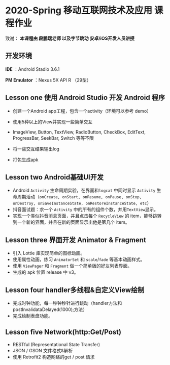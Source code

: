 # 2020-Spring 移动互联网技术及应用 课程作业

致谢： **本课程由 段鹏瑞老师 以及字节跳动 安卓/iOS开发人员讲授** 

## 开发环境

**IDE** ：Android Stadio 3.6.1

**PM Emulator** ：Nexus 5X API R （29型） 

## Lesson one 使用 Android Studio 开发 Android 程序

-   创建一个Android app工程，包含一个activity（环境可以参考 demo）

-   使用5种以上的View并实现一些简单交互

-   ImageView, Button, TextView, RadioButton, CheckBox, EditText, ProgressBar, SeekBar, Switch 等等不限

-   将一些交互结果输出log

-   打包生成apk

## Lesson two Android基础UI开发

-   Android `Activity` 生命周期实验，在界面和`logcat` 中同时显示 `Activity` 生命周期活动（`onCreate, onStart, onResume, onPause, onStop, onDestroy, onSaveInstanceState, onRestoreInstanceState, etc`）
-   抖音面试题：求一个 `Activity` 中的所有的组件个数，并用`TextView`显示。
-   实现一个类似抖音消息页面，并且点击每个 `RecycleView` 的 item，能够跳转到一个新的界面，并且在新的页面显示出他是第几个 item。

## Lesson three 界面开发 Animator & Fragment

-   引入 Lottie 库实现简单的图标动画。
-   使用属性动画，练习 `AnimatorSet` 和 `scale`/`fade` 等基本动画样式。
-   使用 `ViewPager` 和 `Fragment` 做一个简单版的好友列表界面。
-   生成的 apk 位置 release 中 v3。

## Lesson four handler多线程&自定义View绘制

-   完成时钟功能，每一秒钟秒针进行跳动（handler方法和postInvalidataDelayed(1000);方法）
-   完成绘制表盘功能。

## Lesson five Network(http:Get/Post) 

-   RESTful (Representational State Transfer) 
-   JSON / GSON 文件格式&解析
-   使用 Retrofit2 构造网络的get / post 请求


